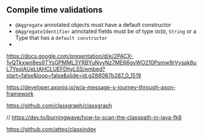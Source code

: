 
## Compile time validations

- `@Aggregate` annotated objects must have a default constructor
- `@AggregateIdentifier` annotated fields must be of type `UUID`, `String` or a Type that has a `default constructor`
- 
https://docs.google.com/presentation/d/e/2PACX-1vQTkxwn8es9TYsGPMML3YRBYuNyyNz7ME66gyWO210Psmw9rVysak8uL7YesIAUeLtAHCLUEFDhyLSS/embed?start=false&loop=false&slide=id.g288087b287_0_1519


https://developer.axoniq.io/w/a-message-s-journey-through-axon-framework


https://github.com/classgraph/classgraph

// https://dev.to/burningwave/how-to-scan-the-classpath-in-java-fk8

https://github.com/atteo/classindex